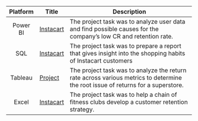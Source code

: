 | Platform | Title | Description |
| :-----------: | ----------- |----------- |
| Power BI | [Instacart](https://github.com/zarina-perez/TripleTen_projects/tree/main/02-EDA_project)| The project task was to analyze user data and find possible causes for the company’s low CR and retention rate. |
| SQL | [Instacart](https://github.com/zarina-perez/TripleTen_projects/tree/main/02-EDA_project) | The project task was to prepare a report that gives insight into the shopping habits of Instacart customers |
| Tableau | [Project](https://public.tableau.com/views/Sprint5Project_17016650404270/Story?:language=en-US&:display_count=n&:origin=viz_share_link) | The project task was to analyze the return rate across various metrics to determine the root issue of returns for a superstore. |
| Excel | [Instacart](https://github.com/zarina-perez/TripleTen_projects/tree/main/02-EDA_project) | The project task was to help a chain of fitness clubs develop a customer retention strategy. |
